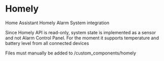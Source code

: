 # Homely
Home Assistant Homely Alarm System integration

Since Homely API is read-only, system state is implemented as a sensor and not Alarm Control Panel.
For the moment it supports temperature and battery level from all connected devices

Files must manually be added to /custom_components/homely
